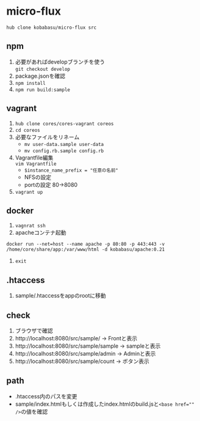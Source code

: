 # micro-flux

```
hub clone kobabasu/micro-flux src
```

## npm
1. 必要があればdevelopブランチを使う  
   `git checkout develop`
1. package.jsonを確認  
1. `npm install`
1. `npm run build:sample`

## vagrant
1. `hub clone cores/cores-vagrant coreos`
1. `cd coreos`
1. 必要なファイルをリネーム  
   * `mv user-data.sample user-data`
   * `mv config.rb.sample config.rb`
1. Vagrantfile編集  
   `vim Vagrantfile`
   * `$instance_name_prefix = "任意の名前"`
   * NFSの設定
   * portの設定 80->8080
1. `vagrant up`

## docker
1. `vagnrat ssh`
1. apacheコンテナ起動
```
docker run --net=host --name apache -p 80:80 -p 443:443 -v /home/core/share/app:/var/www/html -d kobabasu/apache:0.21
```
1. `exit`

## .htaccess
1. sample/.htaccessをappのrootに移動

## check
1. ブラウザで確認
1. http://localhost:8080/src/sample/ -> Frontと表示
1. http://localhost:8080/src/sample/sample -> sampleと表示
1. http://localhost:8080/src/sample/admin -> Adminと表示
1. http://localhost:8080/src/sample/count -> ボタン表示

## path
* .htaccess内のパスを変更
* sample/index.htmlもしくは作成したindex.htmlのbuild.jsと`<base href="" />`の値を確認
